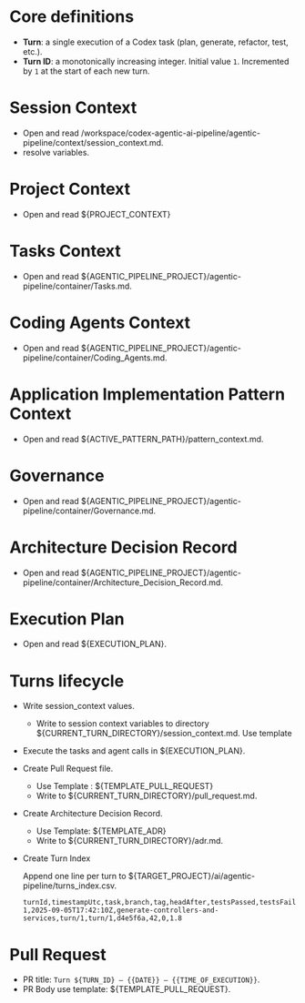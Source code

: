 # Core definitions

* **Turn**: a single execution of a Codex task (plan, generate, refactor, test, etc.).
* **Turn ID**: a monotonically increasing integer. Initial value `1`. Incremented by `1` at the start of each new turn.

# Session Context

- Open and read /workspace/codex-agentic-ai-pipeline/agentic-pipeline/context/session_context.md.
- resolve variables.

# Project Context

- Open and read ${PROJECT_CONTEXT}

# Tasks Context

- Open and read ${AGENTIC_PIPELINE_PROJECT}/agentic-pipeline/container/Tasks.md.

# Coding Agents Context

- Open and read ${AGENTIC_PIPELINE_PROJECT}/agentic-pipeline/container/Coding_Agents.md.

# Application Implementation Pattern Context 

- Open and read ${ACTIVE_PATTERN_PATH}/pattern_context.md.

# Governance 

- Open and read ${AGENTIC_PIPELINE_PROJECT}/agentic-pipeline/container/Governance.md.

# Architecture Decision Record

- Open and read ${AGENTIC_PIPELINE_PROJECT}/agentic-pipeline/container/Architecture_Decision_Record.md.

# Execution Plan

- Open and read ${EXECUTION_PLAN}.

# Turns lifecycle

- Write session_context values.
  - Write to session context variables to directory ${CURRENT_TURN_DIRECTORY}/session_context.md. Use template 
- Execute the tasks and agent calls in ${EXECUTION_PLAN}.
- Create Pull Request file.
  - Use Template : ${TEMPLATE_PULL_REQUEST}
  - Write to ${CURRENT_TURN_DIRECTORY}/pull_request.md.
- Create Architecture Decision Record.
  - Use Template: ${TEMPLATE_ADR}
  - Write to ${CURRENT_TURN_DIRECTORY}/adr.md.
- Create Turn Index

  Append one line per turn to ${TARGET_PROJECT}/ai/agentic-pipeline/turns_index.csv.

  ```
  turnId,timestampUtc,task,branch,tag,headAfter,testsPassed,testsFailed,coverageDeltaPct
  1,2025-09-05T17:42:10Z,generate-controllers-and-services,turn/1,turn/1,d4e5f6a,42,0,1.8
  ```
 

 
# Pull Request

- PR title:  `Turn ${TURN_ID} – {{DATE}} – {{TIME_OF_EXECUTION}}`.
- PR Body use template: ${TEMPLATE_PULL_REQUEST}.


